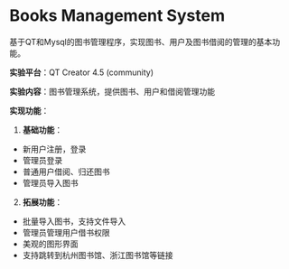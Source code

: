 # Books Management System
基于QT和Mysql的图书管理程序，实现图书、用户及图书借阅的管理的基本功能。

**实验平台**：QT Creator 4.5 (community)

**实验内容**：图书管理系统，提供图书、用户和借阅管理功能

**实现功能**：
1. **基础功能**：
- 新用户注册，登录
- 管理员登录
- 普通用户借阅、归还图书
- 管理员导入图书
2. **拓展功能**：
- 批量导入图书，支持文件导入
- 管理员管理用户借书权限
- 美观的图形界面
- 支持跳转到杭州图书馆、浙江图书馆等链接
